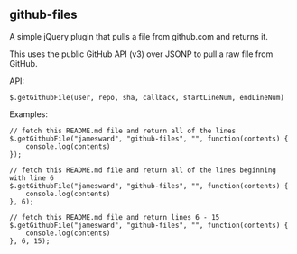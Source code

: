 github-files
------------

A simple jQuery plugin that pulls a file from github.com and returns it.

This uses the public GitHub API (v3) over JSONP to pull a raw file from GitHub.

API:

    $.getGithubFile(user, repo, sha, callback, startLineNum, endLineNum)

Examples:

    // fetch this README.md file and return all of the lines
    $.getGithubFile("jamesward", "github-files", "", function(contents) {
        console.log(contents)
    });
    
    // fetch this README.md file and return all of the lines beginning with line 6
    $.getGithubFile("jamesward", "github-files", "", function(contents) {
        console.log(contents)
    }, 6);
    
    // fetch this README.md file and return lines 6 - 15
    $.getGithubFile("jamesward", "github-files", "", function(contents) {
        console.log(contents)
    }, 6, 15);
